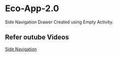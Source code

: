 # Eco-App-2.0

Side Navigation Drawer Created using Empty Activity.

## Refer outube Videos  

[Side Navigation](https://youtu.be/gzvjACH915A)
